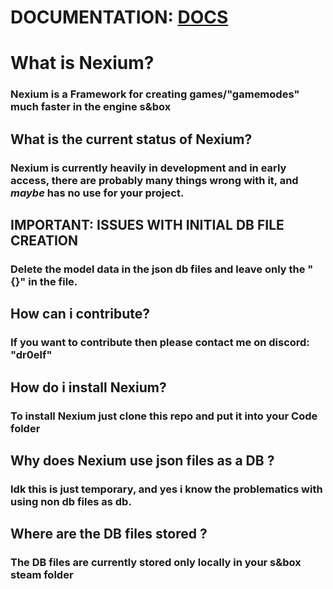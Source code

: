 # DOCUMENTATION: [DOCS](https://meow-meow-coders.gitbook.io/nexium/)

# What is Nexium?
### Nexium is a Framework for creating games/"gamemodes" much faster in the engine s&box

## What is the current status of Nexium?
### Nexium is currently heavily in development and in early access, there are probably many things wrong with it, and *maybe* has no use for your project.

## IMPORTANT: ISSUES WITH INITIAL DB FILE CREATION
### Delete the model data in the json db files and leave only the "{}" in the file.

## How can i contribute?
### If you want to contribute then please contact me on discord: "dr0elf"

## How do i install Nexium?
### To install Nexium just clone this repo and put it into your Code folder

## Why does Nexium use json files as a DB ?
### Idk this is just temporary, and yes i know the problematics with using non db files as db.

## Where are the DB files stored ?
### The DB files are currently stored only locally in your s&box steam folder
